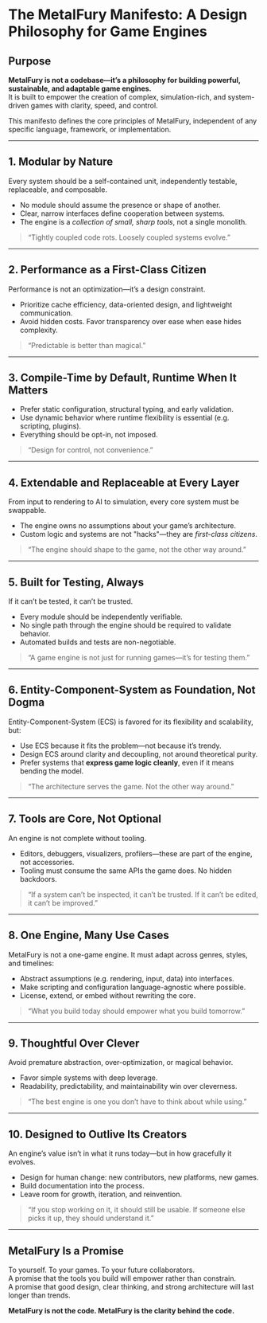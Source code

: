 # The MetalFury Manifesto: A Design Philosophy for Game Engines

## Purpose
**MetalFury is not a codebase—it’s a philosophy for building powerful, sustainable, and adaptable game engines.**  
It is built to empower the creation of complex, simulation-rich, and system-driven games with clarity, speed, and control.

This manifesto defines the core principles of MetalFury, independent of any specific language, framework, or implementation.

---

## 1. Modular by Nature
Every system should be a self-contained unit, independently testable, replaceable, and composable.  
- No module should assume the presence or shape of another.  
- Clear, narrow interfaces define cooperation between systems.  
- The engine is a *collection of small, sharp tools*, not a single monolith.

> “Tightly coupled code rots. Loosely coupled systems evolve.”

---

## 2. Performance as a First-Class Citizen
Performance is not an optimization—it’s a design constraint.  
- Prioritize cache efficiency, data-oriented design, and lightweight communication.  
- Avoid hidden costs. Favor transparency over ease when ease hides complexity.

> “Predictable is better than magical.”

---

## 3. Compile-Time by Default, Runtime When It Matters
- Prefer static configuration, structural typing, and early validation.  
- Use dynamic behavior where runtime flexibility is essential (e.g. scripting, plugins).  
- Everything should be opt-in, not imposed.

> “Design for control, not convenience.”

---

## 4. Extendable and Replaceable at Every Layer
From input to rendering to AI to simulation, every core system must be swappable.  
- The engine owns no assumptions about your game’s architecture.  
- Custom logic and systems are not "hacks"—they are *first-class citizens*.

> “The engine should shape to the game, not the other way around.”

---

## 5. Built for Testing, Always
If it can’t be tested, it can’t be trusted.  
- Every module should be independently verifiable.  
- No single path through the engine should be required to validate behavior.  
- Automated builds and tests are non-negotiable.

> “A game engine is not just for running games—it’s for testing them.”

---

## 6. Entity-Component-System as Foundation, Not Dogma
Entity-Component-System (ECS) is favored for its flexibility and scalability, but:
- Use ECS because it fits the problem—not because it’s trendy.
- Design ECS around clarity and decoupling, not around theoretical purity.
- Prefer systems that **express game logic cleanly**, even if it means bending the model.

> “The architecture serves the game. Not the other way around.”

---

## 7. Tools are Core, Not Optional
An engine is not complete without tooling.  
- Editors, debuggers, visualizers, profilers—these are part of the engine, not accessories.  
- Tooling must consume the same APIs the game does. No hidden backdoors.

> “If a system can’t be inspected, it can’t be trusted. If it can’t be edited, it can’t be improved.”

---

## 8. One Engine, Many Use Cases
MetalFury is not a one-game engine. It must adapt across genres, styles, and timelines:  
- Abstract assumptions (e.g. rendering, input, data) into interfaces.  
- Make scripting and configuration language-agnostic where possible.  
- License, extend, or embed without rewriting the core.

> “What you build today should empower what you build tomorrow.”

---

## 9. Thoughtful Over Clever
Avoid premature abstraction, over-optimization, or magical behavior.  
- Favor simple systems with deep leverage.  
- Readability, predictability, and maintainability win over cleverness.

> “The best engine is one you don’t have to think about while using.”

---

## 10. Designed to Outlive Its Creators
An engine’s value isn’t in what it runs today—but in how gracefully it evolves.  
- Design for human change: new contributors, new platforms, new games.  
- Build documentation into the process.  
- Leave room for growth, iteration, and reinvention.

> “If you stop working on it, it should still be usable. If someone else picks it up, they should understand it.”

---

## MetalFury Is a Promise
To yourself. To your games. To your future collaborators.  
A promise that the tools you build will empower rather than constrain.  
A promise that good design, clear thinking, and strong architecture will last longer than trends.

**MetalFury is not the code. MetalFury is the clarity behind the code.**
